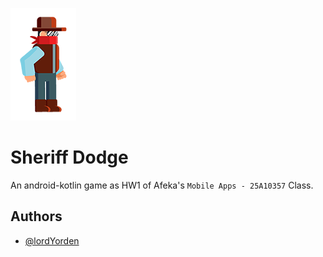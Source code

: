 
![Logo](https://github.com/lordYorden/hw1-android-25a/blob/main/app/src/main/res/drawable/cowboy_small.png)


# Sheriff Dodge

An android-kotlin game as HW1 of Afeka's `Mobile Apps - 25A10357` Class. 





## Authors

- [@lordYorden](https://github.com/lordYorden)
